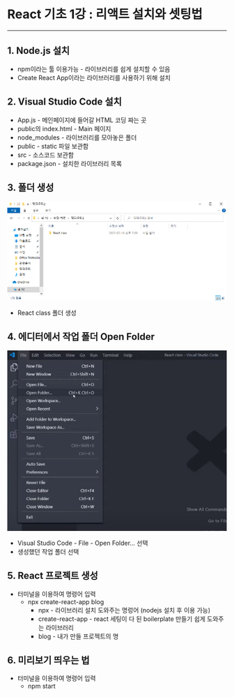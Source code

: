 React 기초 1강 : 리액트 설치와 셋팅법
=======

---

## 1. Node.js 설치

- npm이라는 툴 이용가능 - 라이브러리를 쉽게 설치할 수 있음
- Create React App이라는 라이브러리를 사용하기 위해 설치



## 2. Visual Studio Code 설치

- App.js - 메인페이지에 들어갈 HTML 코딩 짜는 곳
- public의 index.html - Main 페이지
- node_modules - 라이브러리를 모아놓은 폴더
- public - static 파일 보관함
- src - 소스코드 보관함
- package.json - 설치한 라이브러리 목록



## 3. 폴더 생성

![image-20220216175212486](../images/2022-02-16-first/image-20220216175212486.png)

- React class 폴더 생성



## 4. 에디터에서 작업 폴더 Open Folder

![image-20220216175445994](../images/2022-02-16-first/image-20220216175445994.png)

- Visual Studio Code - File - Open Folder... 선택
- 생성했던 작업 폴더 선택



## 5. React 프로젝트 생성

- 터미널을 이용하여 명령어 입력
  - npx create-react-app blog
    - npx - 라이브러리 설치 도와주는 명렁어 (nodejs 설치 후 이용 가능)
    - create-react-app - react 세팅이 다 된 boilerplate 만들기 쉽게 도와주는 라이브러리
    - blog - 내가 만들 프로젝트의 명



## 6. 미리보기 띄우는 법

- 터미널을 이용하여 명령어 입력
  - npm start
